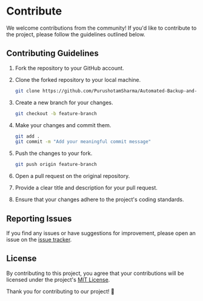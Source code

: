 # Contribute

We welcome contributions from the community! If you'd like to contribute to the project, please follow the guidelines outlined below.

## Contributing Guidelines

1. Fork the repository to your GitHub account.

2. Clone the forked repository to your local machine.

    ```bash
    git clone https://github.com/PurushotamSharma/Automated-Backup-and-Rotation-Script
    ```

3. Create a new branch for your changes.

    ```bash
    git checkout -b feature-branch
    ```

4. Make your changes and commit them.

    ```bash
    git add .
    git commit -m "Add your meaningful commit message"
    ```

5. Push the changes to your fork.

    ```bash
    git push origin feature-branch
    ```

6. Open a pull request on the original repository.

7. Provide a clear title and description for your pull request.

8. Ensure that your changes adhere to the project's coding standards.

## Reporting Issues

If you find any issues or have suggestions for improvement, please open an issue on the [issue tracker](https://github.com/PurushotamSharma/Automated-Backup-and-Rotation-Script/issues).



## License

By contributing to this project, you agree that your contributions will be licensed under the project's [MIT License](LICENSE).

Thank you for contributing to our project! 🚀
